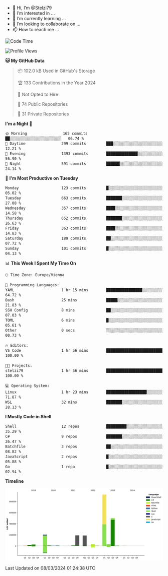 - 👋 Hi, I’m @Stelzi79
- 👀 I’m interested in ...
- 🌱 I’m currently learning ...
- 💞️ I’m looking to collaborate on ...
- 📫 How to reach me ...

<!--START_SECTION:waka-->
![Code Time](http://img.shields.io/badge/Code%20Time-952%20hrs%2038%20mins-blue)

![Profile Views](http://img.shields.io/badge/Profile%20Views-0-blue)

**🐱 My GitHub Data** 

> 📦 102.0 kB Used in GitHub's Storage 
 > 
> 🏆 133 Contributions in the Year 2024
 > 
> 🚫 Not Opted to Hire
 > 
> 📜 74 Public Repositories 
 > 
> 🔑 31 Private Repositories 
 > 
**I'm a Night 🦉** 

```text
🌞 Morning                165 commits         ██░░░░░░░░░░░░░░░░░░░░░░░   06.74 % 
🌆 Daytime                299 commits         ███░░░░░░░░░░░░░░░░░░░░░░   12.21 % 
🌃 Evening                1393 commits        ██████████████░░░░░░░░░░░   56.90 % 
🌙 Night                  591 commits         ██████░░░░░░░░░░░░░░░░░░░   24.14 % 
```
📅 **I'm Most Productive on Tuesday** 

```text
Monday                   123 commits         █░░░░░░░░░░░░░░░░░░░░░░░░   05.02 % 
Tuesday                  663 commits         ███████░░░░░░░░░░░░░░░░░░   27.08 % 
Wednesday                357 commits         ████░░░░░░░░░░░░░░░░░░░░░   14.58 % 
Thursday                 652 commits         ███████░░░░░░░░░░░░░░░░░░   26.63 % 
Friday                   363 commits         ████░░░░░░░░░░░░░░░░░░░░░   14.83 % 
Saturday                 189 commits         ██░░░░░░░░░░░░░░░░░░░░░░░   07.72 % 
Sunday                   101 commits         █░░░░░░░░░░░░░░░░░░░░░░░░   04.13 % 
```


📊 **This Week I Spent My Time On** 

```text
🕑︎ Time Zone: Europe/Vienna

💬 Programming Languages: 
YAML                     1 hr 15 mins        ████████████████░░░░░░░░░   64.72 % 
Bash                     25 mins             █████░░░░░░░░░░░░░░░░░░░░   21.83 % 
SSH Config               8 mins              ██░░░░░░░░░░░░░░░░░░░░░░░   07.03 % 
TOML                     6 mins              █░░░░░░░░░░░░░░░░░░░░░░░░   05.61 % 
Other                    0 secs              ░░░░░░░░░░░░░░░░░░░░░░░░░   00.73 % 

🔥 Editors: 
VS Code                  1 hr 56 mins        █████████████████████████   100.00 % 

🐱‍💻 Projects: 
stelzi79                 1 hr 56 mins        █████████████████████████   100.00 % 

💻 Operating System: 
Linux                    1 hr 23 mins        ██████████████████░░░░░░░   71.87 % 
WSL                      32 mins             ███████░░░░░░░░░░░░░░░░░░   28.13 % 
```

**I Mostly Code in Shell** 

```text
Shell                    12 repos            █████████░░░░░░░░░░░░░░░░   35.29 % 
C#                       9 repos             ███████░░░░░░░░░░░░░░░░░░   26.47 % 
Batchfile                3 repos             ██░░░░░░░░░░░░░░░░░░░░░░░   08.82 % 
JavaScript               2 repos             █░░░░░░░░░░░░░░░░░░░░░░░░   05.88 % 
Go                       1 repo              █░░░░░░░░░░░░░░░░░░░░░░░░   02.94 % 
```



**Timeline**

![Lines of Code chart](https://raw.githubusercontent.com/Stelzi79/Stelzi79/main/assets/bar_graph.png)


 Last Updated on 08/03/2024 01:24:38 UTC
<!--END_SECTION:waka-->

<!---
Stelzi79/Stelzi79 is a ✨ special ✨ repository because its `README.md` (this file) appears on your GitHub profile.
You can click the Preview link to take a look at your changes.
--->
